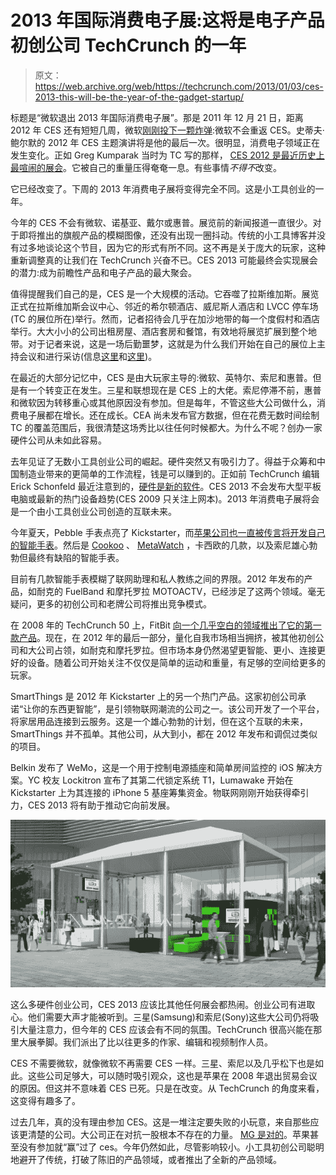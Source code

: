 # 2013 年国际消费电子展:这将是电子产品初创公司 TechCrunch 的一年

> 原文：<https://web.archive.org/web/https://techcrunch.com/2013/01/03/ces-2013-this-will-be-the-year-of-the-gadget-startup/>

标题是“微软退出 2013 年国际消费电子展”。那是 2011 年 12 月 21 日，距离 2012 年 CES 还有短短几周，微软[刚刚投下一颗炸弹](https://web.archive.org/web/20220930103530/https://beta.techcrunch.com/2011/12/21/microsoft-bows-out-of-ces-2013-cites-marketing-transitions/):微软不会重返 CES。史蒂夫·鲍尔默的 2012 年 CES 主题演讲将是他的最后一次。很明显，消费电子领域正在发生变化。正如 Greg Kumparak 当时为 TC 写的那样， [CES 2012 是最近历史上最喧闹的展会](https://web.archive.org/web/20220930103530/https://beta.techcrunch.com/2012/01/12/ces-a-wonderful-example-of-not-knowing-when-to-stop/)。它被自己的重量压得奄奄一息。有些事情*不得不*改变。

它已经改变了。下周的 2013 年消费电子展将变得完全不同。这是小工具创业的一年。

今年的 CES 不会有微软、诺基亚、戴尔或惠普。展览前的新闻报道一直很少。对于即将推出的旗舰产品的模糊图像，还没有出现一圈抖动。传统的小工具博客并没有过多地谈论这个节目，因为它的形式有所不同。这不再是关于庞大的玩家，这种重新调整真的让我们在 TechCrunch 兴奋不已。CES 2013 可能最终会实现展会的潜力:成为前瞻性产品和电子产品的最大聚会。

值得提醒我们自己的是，CES 是一个大规模的活动。它吞噬了拉斯维加斯。展览正式在拉斯维加斯会议中心、邻近的希尔顿酒店、威尼斯人酒店和 LVCC 停车场(TC 的展位所在)举行。然而，记者招待会几乎在加沙地带的每一个度假村和酒店举行。大大小小的公司出租房屋、酒店套房和餐馆，有效地将展览扩展到整个地带。对于记者来说，这是一场后勤噩梦，这就是为什么我们开始在自己的展位上主持会议和进行采访(信息[这里](https://web.archive.org/web/20220930103530/https://beta.techcrunch.com/2012/12/11/hardware-hackers-unite-techcrunch-is-headed-to-ces-and-we-want-to-talk-to-you/)和[这里](https://web.archive.org/web/20220930103530/https://beta.techcrunch.com/2012/12/17/ces-2013-keep-up-with-the-news-with-our-live-video-feed-schedule/))。

在最近的大部分记忆中，CES 是由大玩家主导的:微软、英特尔、索尼和惠普。但是有一个转变正在发生。三星和联想现在是 CES 上的大佬。索尼停滞不前，惠普和微软因为转移重心或其他原因没有参加。但是每年，不管这些大公司做什么，消费电子展都在增长。还在成长。CEA 尚未发布官方数据，但在花费无数时间绘制 TC 的覆盖范围后，我很清楚这场秀比以往任何时候都大。为什么不呢？创办一家硬件公司从未如此容易。

去年见证了无数小工具创业公司的崛起。硬件突然又有吸引力了。得益于众筹和中国制造业带来的更简单的工作流程，钱是可以赚到的。正如前 TechCrunch 编辑 Erick Schonfeld 最近注意到的，[硬件是新的软件](https://web.archive.org/web/20220930103530/http://erickschonfeld.com/2013/01/02/hardware-is-the-new-software/)。CES 2013 不会发布大型平板电脑或最新的热门设备趋势(CES 2009 只关注上网本)。2013 年消费电子展将会是一个由小工具创业公司创造的互联未来。

今年夏天，Pebble 手表点亮了 Kickstarter，而[苹果公司也一直被传言将开发自己的智能手表](https://web.archive.org/web/20220930103530/https://beta.techcrunch.com/2012/12/27/rumor-apple-building-bluetooth-smart-watch/)。然后是 [Cookoo](https://web.archive.org/web/20220930103530/https://beta.techcrunch.com/2012/05/31/cookoo-move-over-pebble-theres-a-new-e-watch-in-town/) 、 [MetaWatch](https://web.archive.org/web/20220930103530/https://beta.techcrunch.com/2012/07/28/move-over-pebble-metawatchs-new-strata-aims-to-make-a-splash-on-kickstarter-too/) ，卡西欧的几款，以及索尼雄心勃勃但最终有缺陷的智能手表。

目前有几款智能手表模糊了联网助理和私人教练之间的界限。2012 年发布的产品，如耐克的 FuelBand 和摩托罗拉 MOTOACTV，已经涉足了这两个领域。毫无疑问，更多的初创公司和老牌公司将推出竞争模式。

在 2008 年的 TechCrunch 50 上，FitBit [向一个几乎空白的领域推出了它的第一款产品](https://web.archive.org/web/20220930103530/https://beta.techcrunch.com/2008/09/09/tc50-fitbit-fitness-gadget-the-makes-us-want-to-exercise/)。现在，在 2012 年的最后一部分，量化自我市场相当拥挤，被其他初创公司和大公司占领，如耐克和摩托罗拉。但市场本身仍然渴望更智能、更小、连接更好的设备。随着公司开始关注不仅仅是简单的运动和重量，有足够的空间给更多的玩家。

SmartThings 是 2012 年 Kickstarter 上的另一个热门产品。这家初创公司承诺“让你的东西更智能”，是引领物联网潮流的公司之一。该公司开发了一个平台，将家居用品连接到云服务。这是一个雄心勃勃的计划，但在这个互联的未来，SmartThings 并不孤单。其他公司，从大到小，都在 2012 年发布和调侃过类似的项目。

Belkin 发布了 WeMo，这是一个用于控制电源插座和简单房间监控的 iOS 解决方案。YC 校友 Lockitron 宣布了其第二代锁定系统 T1，Lumawake 开始在 Kickstarter 上为其连接的 iPhone 5 基座筹集资金。物联网刚刚开始获得牵引力，CES 2013 将有助于推动它向前发展。

![screen-shot-2012-12-11-at-2-54-12-pm](img/44f0a43c641f323ff0d1ba0833cb8072.png)

这么多硬件创业公司，CES 2013 应该比其他任何展会都热闹。创业公司有进取心。他们需要大声才能被听到。三星(Samsung)和索尼(Sony)这些大公司仍将吸引大量注意力，但今年的 CES 应该会有不同的氛围。TechCrunch 很高兴能在那里大展拳脚。我们派出了比以往更多的作家、编辑和视频制作人员。

CES 不需要微软，就像微软不再需要 CES 一样。三星、索尼以及几乎松下也是如此。这些公司足够大，可以随时吸引观众，这也是苹果在 2008 年退出贸易会议的原因。但这并不意味着 CES 已死。只是在改变。从 TechCrunch 的角度来看，这变得有趣多了。

过去几年，真的没有理由参加 CES。这是一堆注定要失败的小玩意，来自那些应该更清楚的公司。大公司正在对抗一股根本不存在的力量。 [MG 是对的](https://web.archive.org/web/20220930103530/https://beta.techcrunch.com/2012/01/05/best-ces-ever/)。苹果甚至没有参加就“赢”过了 ces。今年仍然如此，尽管影响较小。小工具初创公司聪明地避开了传统，打破了陈旧的产品领域，或者推出了全新的产品领域。